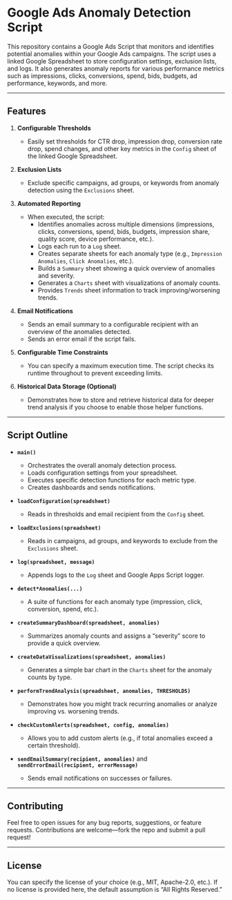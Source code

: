 # Google Ads Anomaly Detection Script

This repository contains a Google Ads Script that monitors and identifies potential anomalies within your Google Ads campaigns. The script uses a linked Google Spreadsheet to store configuration settings, exclusion lists, and logs. It also generates anomaly reports for various performance metrics such as impressions, clicks, conversions, spend, bids, budgets, ad performance, keywords, and more.

---

## Features

1. **Configurable Thresholds**  
   - Easily set thresholds for CTR drop, impression drop, conversion rate drop, spend changes, and other key metrics in the `Config` sheet of the linked Google Spreadsheet.

2. **Exclusion Lists**  
   - Exclude specific campaigns, ad groups, or keywords from anomaly detection using the `Exclusions` sheet.

3. **Automated Reporting**  
   - When executed, the script:
     - Identifies anomalies across multiple dimensions (impressions, clicks, conversions, spend, bids, budgets, impression share, quality score, device performance, etc.).
     - Logs each run to a `Log` sheet.
     - Creates separate sheets for each anomaly type (e.g., `Impression Anomalies`, `Click Anomalies`, etc.).
     - Builds a `Summary` sheet showing a quick overview of anomalies and severity.
     - Generates a `Charts` sheet with visualizations of anomaly counts.
     - Provides `Trends` sheet information to track improving/worsening trends.

4. **Email Notifications**  
   - Sends an email summary to a configurable recipient with an overview of the anomalies detected.
   - Sends an error email if the script fails.

5. **Configurable Time Constraints**  
   - You can specify a maximum execution time. The script checks its runtime throughout to prevent exceeding limits.

6. **Historical Data Storage (Optional)**  
   - Demonstrates how to store and retrieve historical data for deeper trend analysis if you choose to enable those helper functions.

---

## Script Outline

- **`main()`**  
  - Orchestrates the overall anomaly detection process.
  - Loads configuration settings from your spreadsheet.
  - Executes specific detection functions for each metric type.
  - Creates dashboards and sends notifications.

- **`loadConfiguration(spreadsheet)`**  
  - Reads in thresholds and email recipient from the `Config` sheet.

- **`loadExclusions(spreadsheet)`**  
  - Reads in campaigns, ad groups, and keywords to exclude from the `Exclusions` sheet.

- **`log(spreadsheet, message)`**  
  - Appends logs to the `Log` sheet and Google Apps Script logger.

- **`detect*Anomalies(...)`**  
  - A suite of functions for each anomaly type (impression, click, conversion, spend, etc.).

- **`createSummaryDashboard(spreadsheet, anomalies)`**  
  - Summarizes anomaly counts and assigns a “severity” score to provide a quick overview.

- **`createDataVisualizations(spreadsheet, anomalies)`**  
  - Generates a simple bar chart in the `Charts` sheet for the anomaly counts by type.

- **`performTrendAnalysis(spreadsheet, anomalies, THRESHOLDS)`**  
  - Demonstrates how you might track recurring anomalies or analyze improving vs. worsening trends.

- **`checkCustomAlerts(spreadsheet, config, anomalies)`**  
  - Allows you to add custom alerts (e.g., if total anomalies exceed a certain threshold).

- **`sendEmailSummary(recipient, anomalies)`** and **`sendErrorEmail(recipient, errorMessage)`**  
  - Sends email notifications on successes or failures.

---

## Contributing

Feel free to open issues for any bug reports, suggestions, or feature requests. Contributions are welcome—fork the repo and submit a pull request!

---

## License

You can specify the license of your choice (e.g., MIT, Apache-2.0, etc.). If no license is provided here, the default assumption is “All Rights Reserved.”

